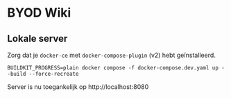 # BYOD Wiki

## Lokale server

Zorg dat je `docker-ce` met `docker-compose-plugin` (v2) hebt geïnstalleerd.
```
BUILDKIT_PROGRESS=plain docker compose -f docker-compose.dev.yaml up --build --force-recreate
```

Server is nu toegankelijk op http://localhost:8080
